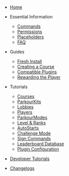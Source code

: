<!-- docs/_sidebar.md -->

- [Home](index.md)
    
- Essential Information
  - [Commands](essential/commands.md)
  - [Permissions](essential/permissions.md)
  - [Placeholders](essential/placeholders.md)
  - [FAQ](essential/faq.md)

- Guides
  - [Fresh Install](guides/fresh-install.md)
  - [Creating a Course](guides/creating-course.md)
  - [Compatible Plugins](guides/compatible-plugins.md)
  - [Rewarding the Player](guides/rewarding-player.md)

- Tutorials
  - [Courses](tutorials/parkour-courses.md)
  - [ParkourKits](tutorials/parkour-kits.md)
  - [Lobbies](tutorials/parkour-lobby.md)
  - [Players](tutorials/parkour-players.md)
  - [ParkourModes](tutorials/parkour-modes.md)
  - [Level & Ranks](tutorials/parkour-level-ranks.md)
  - [AutoStarts](tutorials/parkour-autostart.md)
  - [Challenge Mode](tutorials/challenge-mode.md)
  - [Sign Commands](tutorials/sign-commands.md)
  - [Leaderboard Database](tutorials/parkour-database.md)
  - [Plugin Configuration](tutorials/parkour-config.md)

- [Developer Tutorials](developer.md)
- [Changelogs](changelogs.md)
